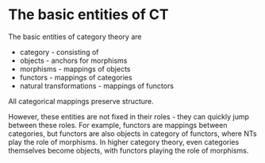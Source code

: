 # The basic entities of CT

The basic entities of category theory are
- category                - consisting of
- objects                 - anchors for morphisms
- morphisms               - mappings of objects
- functors                - mappings of categories
- natural transformations - mappings of functors

All categorical mappings preserve structure.

However, these entities are not fixed in their roles - they can quickly jump between these roles. For example, functors are mappings between categories, but functors are also objects in category of functors, where NTs play the role of morphisms. In higher category theory, even categories themselves become objects, with functors playing the role of morphisms.
